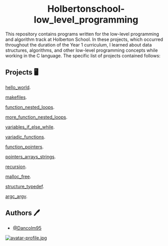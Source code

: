 
<h1 align="center"> Holbertonschool-low_level_programming </h1>

This repository contains programs written for the low-level programming and algorithm track at Holberton School. In these projects, which occurred throughout the duration of the Year 1 curriculum, I learned about data structures, algorithms, and other low-level programming concepts while working in the C language. The specific list of projects contained follows:


## Projects 🖥️

[hello_world](https://github.com/Dancolm95/holbertonschool-low_level_programming/tree/main/hello_world).

[makefiles](https://github.com/Dancolm95/holbertonschool-low_level_programming/tree/main/makefiles).

[function_nested_loops](https://github.com/Dancolm95/holbertonschool-low_level_programming/tree/main/functions_nested_loops).

[more_function_nested_loops](https://github.com/Dancolm95/holbertonschool-low_level_programming/tree/main/more_functions_nested_loops).

[variables_if_else_while](https://github.com/Dancolm95/holbertonschool-low_level_programming/tree/main/variables_if_else_while).

[variadic_functions](https://github.com/Dancolm95/holbertonschool-low_level_programming/tree/main/variadic_functions).

[function_pointers](https://github.com/Dancolm95/holbertonschool-low_level_programming/tree/main/function_pointers).

[pointers_arrays_strings](https://github.com/Dancolm95/holbertonschool-low_level_programming/tree/main/pointers_arrays_strings).


[recursion](https://github.com/Dancolm95/holbertonschool-low_level_programming/tree/main/recursion).

[malloc_free](https://github.com/Dancolm95/holbertonschool-low_level_programming/tree/main/malloc_free).

[structure_typedef](https://github.com/Dancolm95/holbertonschool-low_level_programming/tree/main/structures_typedef).

[argc_argv](https://github.com/Dancolm95/holbertonschool-low_level_programming/tree/main/argc_argv).


## Authors 🖊️

- [@Dancolm95](https://github.com/Dancolm95)


[![avatar-profile.jpg](https://i.postimg.cc/3r0Zvjs9/avatar-profile.jpg)](https://postimg.cc/8sDW8vPr)










